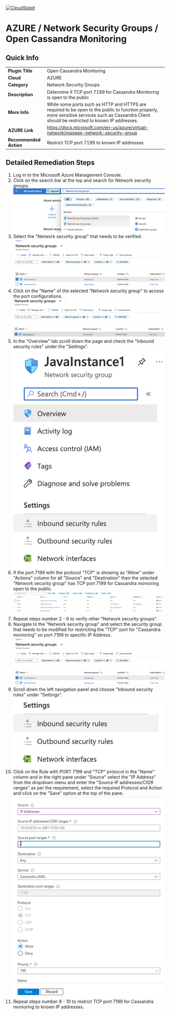 [![CloudSploit](https://cloudsploit.com/img/logo-new-big-text-100.png "CloudSploit")](https://cloudsploit.com)

# AZURE / Network Security Groups / Open Cassandra Monitoring

## Quick Info

| | |
|-|-|
| **Plugin Title** | Open Cassandra Monitoring |
| **Cloud** | AZURE |
| **Category** | Network Security Groups |
| **Description** | Determine if TCP port 7199 for Cassandra Monitoring is open to the public |
| **More Info** | While some ports such as HTTP and HTTPS are required to be open to the public to function properly, more sensitive services such as Cassandra Client should be restricted to known IP addresses. |
| **AZURE Link** | https://docs.microsoft.com/en-us/azure/virtual-network/manage-network-security-group |
| **Recommended Action** | Restrict TCP port 7199 to known IP addresses. |

## Detailed Remediation Steps
1. Log in to the Microsoft Azure Management Console.
2. Click on the search bar at the top and search for Network security groups. </br> <img src="/resources/azure/networksecuritygroups/open-cassandra-monitoring/step2.png"/>
3. Select the "Network security group" that needs to be verified. </br> <img src="/resources/azure/networksecuritygroups/open-cassandra-monitoring/step3.png">
4. Click on the "Name" of the selected "Network security group" to access the port configurations. </br> <img src="/resources/azure/networksecuritygroups/open-cassandra-monitoring/step4.png"/>
5. In the "Overview" tab scroll down the page and check the "Inbound security rules" under the "Settings". </br> <img src="/resources/azure/networksecuritygroups/open-cassandra-monitoring/step5.png"/>
6. If the port 7199 with the protocol "TCP" is showing as "Allow" under "Actions" column for all "Source" and "Destination" then the selected "Network security group" has TCP port 7199 for Cassandra monioring open to the public. </br> <img src="/resources/azure/networksecuritygroups/open-cassandra-monitoring/step6.png"/>
7. Repeat steps number 2 - 6 to verify other "Network security groups". </br>
8. Navigate to the "Network security group" and select the security group that needs to be modified for restricting the "TCP" port for "Cassandra monioring" on port 7199 to specific IP Address.</br> <img src="/resources/azure/networksecuritygroups/open-cassandra-monitoring/step8.png"/>
9. Scroll down the left navigation panel and choose "Inbound security rules" under "Settings".</br> <img src="/resources/azure/networksecuritygroups/open-cassandra-monitoring/step9.png"/>
10. Click on the Rule with PORT 7199 and "TCP" protocol in the "Name" column and in the right pane under "Source" select the "IP Address" from the dropdown menu and enter the "Source IP addresses/CIDR ranges" as per the requirement, select the required Protocol and Action and click on the "Save" option at the top of the pane. </br> <img src="/resources/azure/networksecuritygroups/open-cassandra-monitoring/step10.png"/>
11. Repeat steps number 8 - 10 to restrict TCP port 7199 for Cassandra monioring to known IP addresses.</br>
